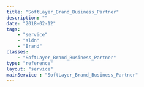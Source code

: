 ```yaml
---
title: "SoftLayer_Brand_Business_Partner"
description: ""
date: "2018-02-12"
tags:
    - "service"
    - "sldn"
    - "Brand"
classes:
    - "SoftLayer_Brand_Business_Partner"
type: "reference"
layout: "service"
mainService : "SoftLayer_Brand_Business_Partner"
---
```

